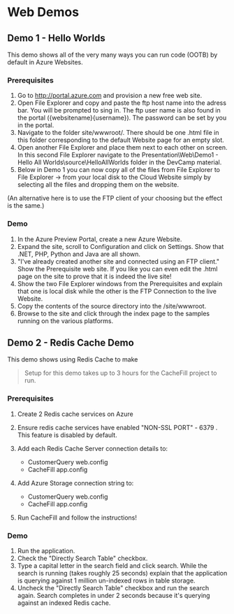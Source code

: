 # Web Demos

## Demo 1 - Hello Worlds

This demo shows all of the very many ways you can run code (OOTB) by default in Azure Websites.

### Prerequisites

1. Go to http://portal.azure.com and provision a new free web site.
1. Open File Explorer and copy and paste the ftp host name into the adress bar. You will be prompted to sing in. The ftp user name is also found in the portal ({websitename}\{username}). The password can be set by you in the portal.
1. Navigate to the folder site/wwwroot/. There should be one .html file in this folder corresponding to the default Website page for an empty slot.
1. Open another File Explorer and place them next to each other on screen. In this second File Explorer navigate to the Presentation\Web\Demo1 - Hello All Worlds\source\HelloAllWorlds folder in the DevCamp material.
1. Below in Demo 1 you can now copy all of the files from File Explorer to File Explorer -> from your local disk to the Cloud Website simply by selecting all the files and dropping them on the website.

(An alternative here is to use the FTP client of your choosing but the effect is the same.)

### Demo

1. In the Azure Preview Portal, create a new Azure Website. 
1. Expand the site, scroll to Configuration and click on Settings. Show that .NET, PHP, Python and Java are all shown.
1. "I've already created another site and connected using an FTP client." Show the Prerequisite web site. If you like you can even edit the .html page on the site to prove that it is indeed the live site!
1. Show the two File Explorer windows from the Prerequisites and explain that one is local disk while the other is the FTP Connection to the live Website.
1. Copy the contents of the source directory into the /site/wwwroot.
1. Browse to the site and click through the index page to the samples running on the various platforms.

## Demo 2 - Redis Cache Demo

This demo shows using Redis Cache to make 

> Setup for this demo takes up to 3 hours for the CacheFill project to run.

### Prerequisites

1. Create 2 Redis cache services on Azure
1. Ensure redis cache services have enabled "NON-SSL PORT" - 6379 . This feature is disabled by default.
1. Add each Redis Cache Server connection details to:

	* CustomerQuery web.config
	* CacheFill app.config

1. Add Azure Storage connection string to:

	* CustomerQuery web.config
	* CacheFill app.config

1. Run CacheFill and follow the  instructions!

### Demo

1. Run the application.
1. Check the "Directly Search Table" checkbox.
1. Type a capital letter in the search field and click search. While the search is running (takes roughly 25 seconds) explain that the application is querying against 1 million un-indexed rows in table storage.
1. Uncheck the "Directly Search Table" checkbox and run the search again. Search completes in under 2 seconds because it's querying against an indexed Redis cache.
